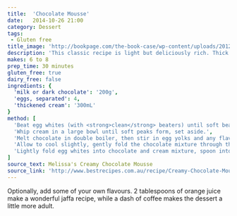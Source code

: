 ```yaml
---
title:  'Chocolate Mousse'
date:   2014-10-26 21:00
category: Dessert
tags:
 - Gluten free
title_image: 'http://bookpage.com/the-book-case/wp-content/uploads/2012/06/91_Food-Processor-Chocolate-Mousse.jpg'
description: 'This classic recipe is light but deliciously rich. Thick and creamy and bad for you.'
makes: 6 to 8
prep_time: 30 minutes
gluten_free: true
dairy_free: false
ingredients: {
  'milk or dark chocolate': '200g',
  'eggs, separated': 4,
  'thickened cream': '300mL'
}
method: [
  'Beat egg whites (with <strong>clean</strong> beaters) until soft beaks form, set aside.',
  'Whip cream in a large bowl until soft peaks form, set aside.',
  'Melt chocolate in double boiler, then stir in egg yolks and any flavouring.',
  'Allow to cool slightly, gently fold the chocolate mixture through the cream.',
  'Lightly fold egg whites into chocolate and cream mixture, spoon into small dishes, and serve.'
]
source_text: Melissa's Creamy Chocolate Mousse
source_link: 'http://www.bestrecipes.com.au/recipe/Creamy-Chocolate-Mousse-L485.html'
---
```

Optionally, add some of your own flavours. 2 tablespoons of orange juice make
a wonderful jaffa recipe, while a dash of coffee makes the dessert a little more
adult.
